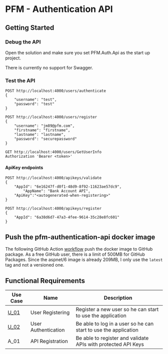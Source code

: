 # PFM - Authentication API

## Getting Started

### Debug the API

Open the solution and make sure you set PFM.Auth.Api as the start up project. 

There is currently no support for Swagger.

### Test the API

```
POST http://localhost:4000/users/authenticate
{
	"username": "test",
	"password": "test"
}
```

```
POST http://localhost:4000/users/register
{
	"username": "jm89@pfm.com",
	"firstname": "firstname",
	"lastname": "lastname",
	"password": "securepassword"
}
```

```
GET http://localhost:4000/users/GetUserInfo
Authorization 'Bearer <token>'
```

#### ApiKey endpoints

```
POST http://localhost:4000/apikeys/validate
{
	"AppId": "6e16247f-d0f1-48d9-8f92-11623ae57dc9",
    	"AppName": "Bank Account API",
	"ApiKey":"<autogenerated-when-registering>"
}
```

```
POST http://localhost:4000/apikeys/register
{
	"AppId": "6a38d6d7-47a3-4fee-9614-35c28e8fc601"
}
```

## Push the pfm-authentication-api docker image

The following GitHub Action [workflow](../.github/workflows/docker-push-auth-api.yml) push the docker image to GitHub package. As a free GitHub user, there is a limit of 500MB for GitHub Packages. Since the aspnet/6 image is already 209MB, I only use the `latest` tag and not a versioned one. 

## Functional Requirements

|Use Case| Name| Description|
|---|---|---|
|[U_01](https://github.com/JM89/personalfinancemanager/wiki/U_01---User-Registration)| User Registering|Register a new user so he can start to use the application|
|[U_02](https://github.com/JM89/personalfinancemanager/wiki/U_02---User-Authentication)| User Authentication|Be able to log in a user so he can start to use the application|
|A_01| API Registration | Be able to register and validate APIs  with protected API Keys |

